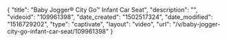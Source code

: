{
    "title": "Baby Jogger&reg; City Go&trade; Infant Car Seat",
    "description": "",
    "videoid": "109961398",
    "date_created": "1502517324",
    "date_modified": "1516729202",
    "type": "captivate",
    "layout": "video",
    "url": "\/v\/baby-jogger-city-go-infant-car-seat\/109961398"
}